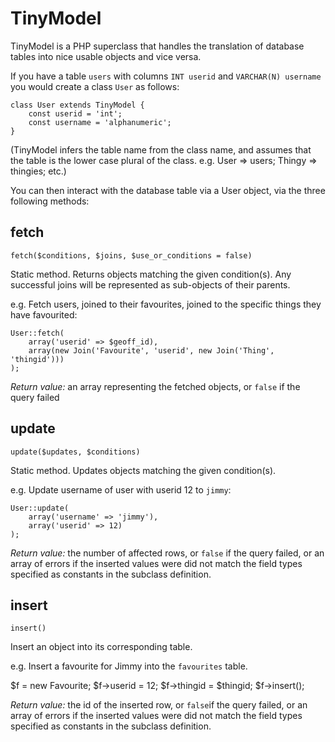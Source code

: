 # TinyModel

TinyModel is a PHP superclass that handles the translation of database tables into nice usable objects and vice versa.

If you have a table `users` with columns `INT userid` and `VARCHAR(N) username` you would create a class `User` as follows:

    class User extends TinyModel {
    	const userid = 'int';
    	const username = 'alphanumeric';
    }
    
(TinyModel infers the table name from the class name, and assumes that the table is the lower case plural of the class. e.g. User => users; Thingy => thingies; etc.)

You can then interact with the database table via a User object, via the three following methods:

## fetch

`fetch($conditions, $joins, $use_or_conditions = false)`

Static method. Returns objects matching the given condition(s). Any successful joins will be represented as sub-objects of their parents.

e.g. Fetch users, joined to their favourites, joined to the specific things they have favourited:

    User::fetch(
        array('userid' => $geoff_id),
        array(new Join('Favourite', 'userid', new Join('Thing', 'thingid')))
    );

*Return value:* an array representing the fetched objects, or `false` if the query failed

## update

`update($updates, $conditions)`

Static method. Updates objects matching the given condition(s).

e.g. Update username of user with userid 12 to `jimmy`:

    User::update(
        array('username' => 'jimmy'),
        array('userid' => 12)
    );

*Return value:* the number of affected rows, or `false` if the query failed, or an array of errors if the inserted values were did not match the field types specified as constants in the subclass definition.

## insert

`insert()`

Insert an object into its corresponding table.

e.g. Insert a favourite for Jimmy into the `favourites` table.

$f = new Favourite;
$f->userid = 12;
$f->thingid = $thingid;
$f->insert();

*Return value:* the id of the inserted row, or `false`if the query failed, or an array of errors if the inserted values were did not match the field types specified as constants in the subclass definition.
